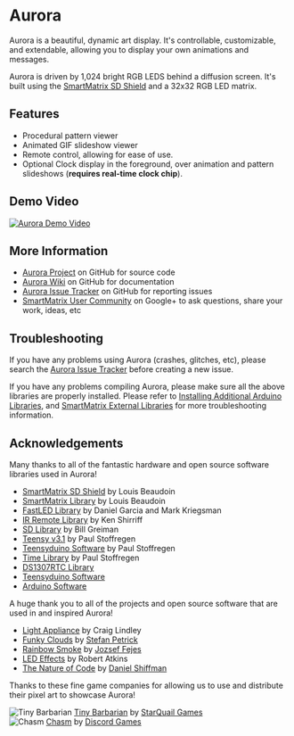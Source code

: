 Aurora
======

Aurora is a beautiful, dynamic art display. It's controllable, customizable, and extendable, allowing you to display your own animations and messages.

Aurora is driven by 1,024 bright RGB LEDS behind a diffusion screen. It's built using the [SmartMatrix SD Shield]
and a 32x32 RGB LED matrix.

Features
--------

* Procedural pattern viewer
* Animated GIF slideshow viewer
* Remote control, allowing for ease of use.
* Optional Clock display in the foreground, over animation and pattern slideshows (**requires real-time clock chip**).

Demo Video
-------------------------

[![Aurora Demo Video](http://img.youtube.com/vi/dRn1rFWGPWk/0.jpg)](http://www.youtube.com/watch?v=dRn1rFWGPWk) 

More Information
----------------

* [Aurora Project] on GitHub for source code
* [Aurora Wiki] on GitHub for documentation
* [Aurora Issue Tracker] on GitHub for reporting issues
* [SmartMatrix User Community] on Google+ to ask questions, share your work, ideas, etc

Troubleshooting
---------------

If you have any problems using Aurora (crashes, glitches, etc), please search the [Aurora Issue Tracker] before creating a new issue.    
    
If you have any problems compiling Aurora, please make sure all the above libraries are properly installed.
Please refer to [Installing Additional Arduino Libraries], and [SmartMatrix External Libraries] for more troubleshooting information.

Acknowledgements
----------------

Many thanks to all of the fantastic hardware and open source software libraries used in Aurora!

* [SmartMatrix SD Shield] by Louis Beaudoin
* [SmartMatrix Library] by Louis Beaudoin
* [FastLED Library] by Daniel Garcia and Mark Kriegsman
* [IR Remote Library] by Ken Shirriff
* [SD Library] by Bill Greiman
* [Teensy v3.1] by Paul Stoffregen
* [Teensyduino Software] by Paul Stoffregen
* [Time Library] by Paul Stoffregen
* [DS1307RTC Library]
* [Teensyduino Software]
* [Arduino Software]
 
A huge thank you to all of the projects and open source software that are used in and inspired Aurora!

* [Light Appliance] by Craig Lindley
* [Funky Clouds] by [Stefan Petrick]
* [Rainbow Smoke] by [Jozsef Fejes]
* [LED Effects] by Robert Atkins
* [The Nature of Code] by [Daniel Shiffman]

Thanks to these fine game companies for allowing us to use and distribute their pixel art to showcase Aurora!  

![Tiny Barbarian](https://raw.githubusercontent.com/pixelmatix/aurora/master/sd/gifs/TinyFlex.gif) [Tiny Barbarian] by [StarQuail Games]  
![Chasm](https://raw.githubusercontent.com/pixelmatix/aurora/master/sd/gifs/ChasmDaltynCrouch.gif) [Chasm] by [Discord Games]

[SmartMatrix User Community]:https://plus.google.com/u/0/communities/105354523738870531811
[Aurora Project]:https://github.com/pixelmatix/aurora
[Aurora Wiki]:https://github.com/pixelmatix/aurora/wiki
[Aurora Source Code]:https://github.com/pixelmatix/aurora/archive/master.zip
[Aurora Issue Tracker]:https://github.com/pixelmatix/aurora/issues
[Teensyduino Software]:https://www.pjrc.com/teensy/td_download.html
[Installing Additional Arduino Libraries]:http://arduino.cc/en/Guide/Libraries
[Arduino Software]:http://www.arduino.cc/en/Main/Software
[SmartMatrix Library]:https://github.com/pixelmatix/SmartMatrix
[SmartMatrix SD Shield]:http://docs.pixelmatix.com/SmartMatrix/shield-sd.html
[SmartMatrix External Libraries]:http://docs.pixelmatix.com/SmartMatrix/#external-libraries
[FastLED Library]:https://github.com/FastLED/FastLED
[IR Remote Library]:https://github.com/shirriff/Arduino-IRremote
[SD Library]:https://github.com/adafruit/SD
[Time Library]:https://github.com/PaulStoffregen/Time
[DS1307RTC Library]:https://www.pjrc.com/teensy/td_libs_DS1307RTC.html
[Teensy v3.1]:https://www.pjrc.com/teensy/index.html
[Light Appliance]:https://github.com/CraigLindley/LightAppliance
[Funky Clouds]:https://gist.github.com/anonymous/2eb826070e108b09b8fd
[Stefan Petrick]:http://www.stefan-petrick.de/wordpress_beta
[Rainbow Smoke]:http://rainbowsmoke.hu
[Jozsef Fejes]:http://joco.name/
[LED Effects]:https://bitbucket.org/ratkins/ledeffects
[The Nature of Code]:http://natureofcode.com/
[Daniel Shiffman]:http://shiffman.net/

[Tiny Barbarian]:http://www.tinybarbarian.com/
[StarQuail Games]:http://www.starquail.com/
[Chasm]:http://chasmgame.com/
[Discord Games]:http://discordgames.com/
